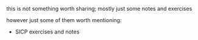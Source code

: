 this is not something worth sharing; mostly just some notes and exercises  

however just some of them worth mentioning:
* SICP exercises and notes

